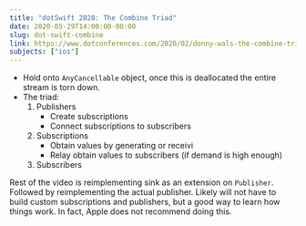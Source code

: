 ```yaml
---
title: "dotSwift 2020: The Combine Triad"
date: 2020-05-29T14:00:00-00:00
slug: dot-swift-combine
link: https://www.dotconferences.com/2020/02/donny-wals-the-combine-triad
subjects: ["ios"]
---
```


* Hold onto `AnyCancellable` object, once this is deallocated the entire stream is torn down.
* The triad:
    1. Publishers
        * Create subscriptions
        * Connect subscriptions to subscribers
    2. Subscriptions
        * Obtain values by generating or receivi
        * Relay obtain values to subscribers (if demand is high enough)
    3. Subscribers

Rest of the video is reimplementing sink as an extension on `Publisher`. Followed by reimplementing the actual publisher. Likely will not have to build custom subscriptions and publishers, but a good way to learn how things work. In fact, Apple does not recommend doing this.